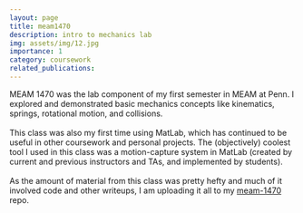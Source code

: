 ```yaml
---
layout: page
title: meam1470
description: intro to mechanics lab
img: assets/img/12.jpg
importance: 1
category: coursework
related_publications:
---
```


MEAM 1470 was the lab component of my first semester in MEAM at Penn. I explored and demonstrated basic mechanics concepts like kinematics, springs, rotational motion, and collisions.<br><br>
This class was also my first time using MatLab, which has continued to be useful in other coursework and personal projects. The (objectively) coolest tool I used in this class was a motion-capture system in MatLab (created by current and previous instructors and TAs, and implemented by students). <br><br>
As the amount of material from this class was pretty hefty and much of it involved code and other writeups, I am uploading it all to my [meam-1470](https://github.com/ashna-khemani/meam-1470) repo. 
